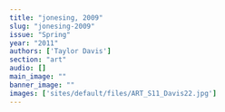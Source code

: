 ```yaml
---
title: "jonesing, 2009"
slug: "jonesing-2009"
issue: "Spring"
year: "2011"
authors: ['Taylor Davis']
section: "art"
audio: []
main_image: ""
banner_image: ""
images: ['sites/default/files/ART_S11_Davis22.jpg']
---
```

